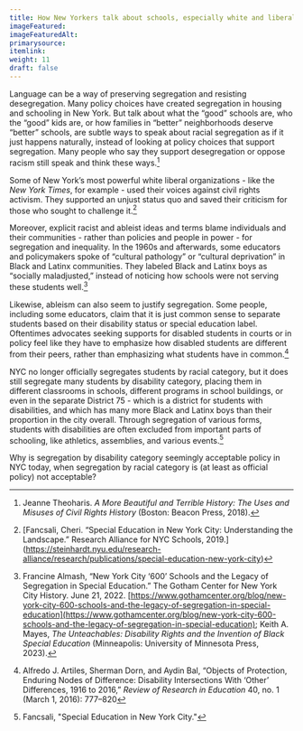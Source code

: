 ```yaml
---
title: How New Yorkers talk about schools, especially white and liberal and nondisabled New Yorkers, has justified and obscured rather than challenged segregation.
imageFeatured: 
imageFeaturedAlt:
primarysource: 
itemlink: 
weight: 11
draft: false
---
```


Language can be a way of preserving segregation and resisting desegregation. Many policy choices have created segregation in housing and schooling in New York. But talk about what the “good” schools are, who the “good” kids are, or how families in “better” neighborhoods deserve “better” schools, are subtle ways to speak about racial segregation as if it just happens naturally, instead of looking at policy choices that support segregation. Many people who say they support desegregation or oppose racism still speak and think these ways.[^1]

Some of New York’s most powerful white liberal organizations - like the *New York Times*, for example - used their voices against civil rights activism. They supported an unjust status quo and saved their criticism for those who sought to challenge it.[^2]

Moreover, explicit racist and ableist ideas and terms blame individuals and their communities - rather than policies and people in power - for segregation and inequality. In the 1960s and afterwards, some educators and policymakers spoke of “cultural pathology” or “cultural deprivation” in Black and Latinx communities. They labeled Black and Latinx boys as “socially maladjusted,” instead of noticing how schools were not serving these students well.[^3]

Likewise, ableism can also seem to justify segregation. Some people, including some educators, claim that it is just common sense to separate students based on their disability status or special education label. Oftentimes advocates seeking supports for disabled students in courts or in policy feel like they have to emphasize how disabled students are different from their peers, rather than emphasizing what students have in common.[^4]

NYC no longer officially segregates students by racial category, but it does still segregate many students by disability category, placing them in different classrooms in schools, different programs in school buildings, or even in the separate District 75 - which is a district for students with disabilities, and which has many more Black and Latinx boys than their proportion in the city overall. Through segregation of various forms, students with disabilities are often excluded from important parts of schooling, like athletics, assemblies, and various events.[^5]

Why is segregation by disability category seemingly acceptable policy in NYC today, when segregation by racial category is (at least as official policy) not acceptable?

[^1]: Jeanne Theoharis. *A More Beautiful and Terrible History: The Uses and Misuses of Civil Rights History* (Boston: Beacon Press, 2018).

[^2]: [Fancsali, Cheri. “Special Education in New York City: Understanding the Landscape.” Research Alliance for NYC Schools, 2019.] (https://steinhardt.nyu.edu/research-alliance/research/publications/special-education-new-york-city)

[^3]: Francine Almash, “New York City ‘600’ Schools and the Legacy of Segregation in Special Education.” The Gotham Center for New York City History. June 21, 2022. [https://www.gothamcenter.org/blog/new-york-city-600-schools-and-the-legacy-of-segregation-in-special-education](https://www.gothamcenter.org/blog/new-york-city-600-schools-and-the-legacy-of-segregation-in-special-education); Keith A. Mayes, *The Unteachables: Disability Rights and the Invention of Black Special Education* (Minneapolis: University of Minnesota Press, 2023).

[^4]: Alfredo J. Artiles, Sherman Dorn, and Aydin Bal, “Objects of Protection, Enduring Nodes of Difference: Disability Intersections With ‘Other’ Differences, 1916 to 2016,” *Review of Research in Education* 40, no. 1 (March 1, 2016): 777–820

[^5]: Fancsali, "Special Education in New York City."
